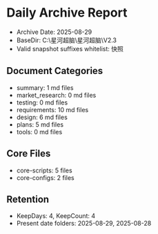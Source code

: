 ﻿# Daily Archive Report

- Archive Date: 2025-08-29
- BaseDir: C:\星河超脑\星河超脑\V2.3
- Valid snapshot suffixes whitelist: 快照

## Document Categories
- summary: 1 md files
- market_research: 0 md files
- testing: 0 md files
- requirements: 10 md files
- design: 6 md files
- plans: 5 md files
- tools: 0 md files

## Core Files
- core-scripts: 5 files
- core-configs: 2 files

## Retention
- KeepDays: 4, KeepCount: 4
- Present date folders: 2025-08-29, 2025-08-28


